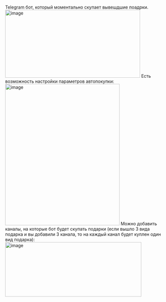 Telegram бот, который моментально скупает вывешдшие поадрки.
<img width="434" height="218" alt="image" src="https://github.com/user-attachments/assets/d376a099-f287-49e0-8c0c-75e25b6ef24a" />
Есть возможность настройки параметров автопокупки:
<img width="368" height="454" alt="image" src="https://github.com/user-attachments/assets/6d376b47-e85b-43e4-b049-7a24daf26cc9" />
Можно добавить каналы, на которые бот будет скупать подарки (если вышло 3 вида подарка и вы добавили 3 канала, то на каждый канал будет куплен один вид подарка):
<img width="438" height="175" alt="image" src="https://github.com/user-attachments/assets/8e5387c5-3c23-483d-b8b2-2018b8add6a9" />
